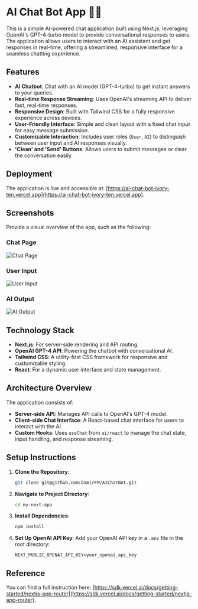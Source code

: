 # AI Chat Bot App 🤖💬

This is a simple AI-powered chat application built using Next.js, leveraging OpenAI's GPT-4-turbo model to provide conversational responses to users. The application allows users to interact with an AI assistant and get responses in real-time, offering a streamlined, responsive interface for a seamless chatting experience.

## Features

- **AI Chatbot**: Chat with an AI model (GPT-4-turbo) to get instant answers to your queries.
- **Real-time Response Streaming**: Uses OpenAI's streaming API to deliver fast, real-time responses.
- **Responsive Design**: Built with Tailwind CSS for a fully responsive experience across devices.
- **User-Friendly Interface**: Simple and clean layout with a fixed chat input for easy message submission.
- **Customizable Interaction**: Includes user roles (`User`, `AI`) to distinguish between user input and AI responses visually.
- **'Clean' and 'Send' Buttons**: Allows users to submit messages or clear the conversation easily.

## Deployment

The application is live and accessible at: [https://ai-chat-bot-ivory-ten.vercel.app](https://ai-chat-bot-ivory-ten.vercel.app).

## Screenshots

Provide a visual overview of the app, such as the following:

### Chat Page

![Chat Page](public/screenshots/about.png)

### User Input

![User Input](public/screenshots/main.png)

### AI Output

![AI Output](public/screenshots/main_1.png)

## Technology Stack

- **Next.js**: For server-side rendering and API routing.
- **OpenAI GPT-4 API**: Powering the chatbot with conversational AI.
- **Tailwind CSS**: A utility-first CSS framework for responsive and customizable styling.
- **React**: For a dynamic user interface and state management.

## Architecture Overview

The application consists of:

- **Server-side API**: Manages API calls to OpenAI's GPT-4 model.
- **Client-side Chat Interface**: A React-based chat interface for users to interact with the AI.
- **Custom Hooks**: Uses `useChat` from `ai/react` to manage the chat state, input handling, and response streaming.

## Setup Instructions

1. **Clone the Repository**:

   ```bash
   git clone git@github.com:DamirFM/AIChatBot.git
   ```

2. **Navigate to Project Directory**:

   ```bash
   cd my-next-app
   ```

3. **Install Dependencies**:

   ```bash
   npm install
   ```

4. **Set Up OpenAI API Key**:
   Add your OpenAI API key in a `.env` file in the root directory:
   ```plaintext
   NEXT_PUBLIC_OPENAI_API_KEY=your_openai_api_key
   ```

## Reference

You can find a full instruction here: [https://sdk.vercel.ai/docs/getting-started/nextjs-app-router](https://sdk.vercel.ai/docs/getting-started/nextjs-app-router).
